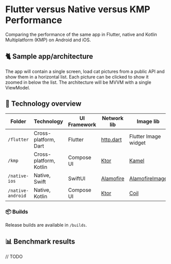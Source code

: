 # Flutter versus Native versus KMP Performance

Comparing the performance of the same app in Flutter, native and Kotlin Multiplatform (KMP) on Android and iOS.

## 🐈 Sample app/architecture

The app will contain a single screen, load cat pictures from a public API and show them in a horizontal list.
Each picture can be clicked to show it zoomed in below the list. The architecture will be MVVM with a single
ViewModel.

## 📂 Technology overview

| Folder            | Technology             | UI Framework | Network lib                                         | Image lib                                                     |
|-------------------|------------------------|--------------|-----------------------------------------------------|---------------------------------------------------------------|
| `/flutter`        | Cross-platform, Dart   | Flutter      | [http.dart](https://pub.dev/packages/http)          | Flutter Image widget                                          |
| `/kmp`            | Cross-platform, Kotlin | Compose UI   | [Ktor](https://github.com/ktorio/ktor)              | [Kamel](https://github.com/Kamel-Media/Kamel)                 |
| `/native-ios`     | Native, Swift          | SwiftUI      | [Alamofire](https://github.com/Alamofire/Alamofire) | [AlamofireImage](https://github.com/Alamofire/AlamofireImage) |
| `/native-android` | Native, Kotlin         | Compose UI   | [Ktor](https://github.com/ktorio/ktor)              | [Coil](https://github.com/coil-kt/coil)                       |

### 📦 Builds

Release builds are available in `/builds`.

## 📊 Benchmark results

// TODO